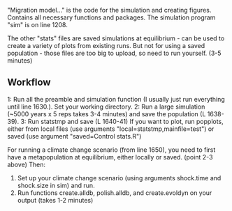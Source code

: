 "Migration model..." is the code for the simulation and creating figures. Contains all necessary functions and packages. The simulation program "sim" is on line 1208.

The other "stats" files are saved simulations at equilibrium - can be used to create a variety of plots from existing runs. But not for using a saved population - those files are too big to upload, so need to run yourself. (3-5 minutes)

## Workflow ##

1: Run all the preamble and simulation function (I usually just run everything until line 1630.). Set your working directory.
2: Run a large simulation (~5000 years x 5 reps takes 3-4 minutes) and save the population (L 1638-39).
3: Run statstmp and save (L 1640-41)
If you want to plot, run popplots, either from local files (use arguments "local=statstmp,mainfile=test") or saved (use argument "saved=Control stats.R")

For running a climate change scenario (from line 1650), you need to first have a metapopulation at equilibrium, either locally or saved. (point 2-3 above)
Then: 
1) Set up your climate change scenario (using arguments shock.time and shock.size in sim) and run.
2) Run functions create.alldb, polish.alldb, and create.evoldyn on your output (takes 1-2 minutes)

